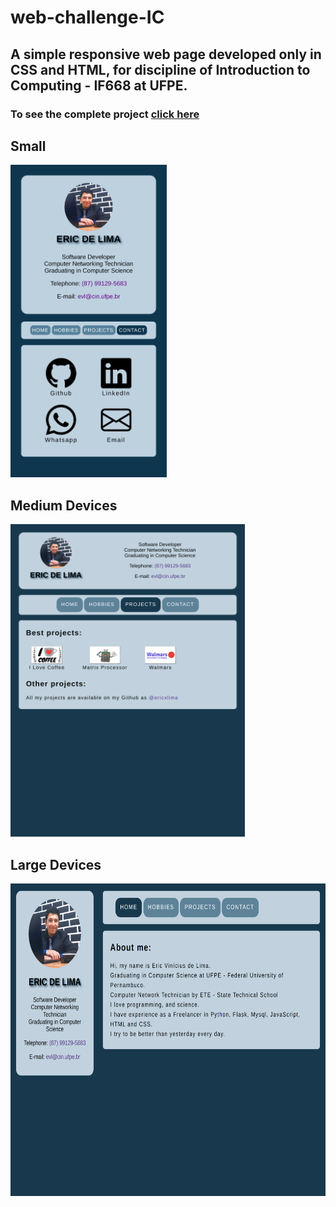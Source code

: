# web-challenge-IC
## A simple responsive web page developed only in __CSS__ and __HTML__, for discipline of Introduction to Computing - IF668 at UFPE. 

### To see the complete project [click here](https://www.cin.ufpe.br/~evl/)

## Small
<img src="screenshots/mobile.png" alt="screenshot in small device" height="500"/>

## Medium Devices
<img src="screenshots/tablet.png" alt="screenshot in medium device" height="500"/>

## Large Devices
<img src="screenshots/desktop.png" alt="screenshot in large device" height="500"/>
